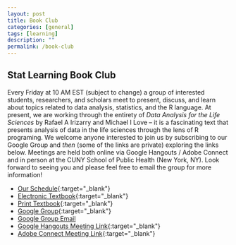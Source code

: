 ```yaml
---
layout: post
title: Book Club
categories: [general]
tags: [learning]
description: ""
permalink: /book-club
---
```


## Stat Learning Book Club

Every Friday at 10 AM EST (subject to change) a group of interested students, researchers, and scholars meet to present, discuss, and learn about topics related to data analysis, statistics, and the R language. At present, we are working through the entirety of *Data Analysis for the Life Sciences* by Rafael A Irizarry and Michael I Love – it is a fascinating text that presents analysis of data in the life sciences through the lens of R programing. We welcome anyone interested to join us by subscribing to our Google Group and *then* (some of the links are private) exploring the links below. Meetings are held both online via Google Hangouts / Adobe Connect and in person at the CUNY School of Public Health (New York, NY). Look forward to seeing you and please feel free to email the group for more information!

* [Our Schedule](http://tinyurl.com/huw8cb5){:target="_blank"}
* [Electronic Textbook](http://genomicsclass.github.io/book/){:target="_blank"}
* [Print Textbook](https://leanpub.com/dataanalysisforthelifesciences/){:target="_blank"}
* [Google Group](https://groups.google.com/d/forum/stat_learning){:target="_blank"}
* [Google Group Email](mailto:Stat_learning@googlegroups.com)
* [Google Hangouts Meeting Link](https://www.tinyurl.com/predictionhangout){:target="_blank"}
* [Adobe Connect Meeting Link](https://huntercollege.adobeconnect.com/bookclub){:target="_blank"}
